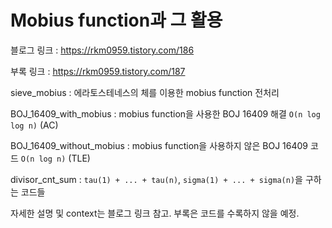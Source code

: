 # Mobius function과 그 활용

블로그 링크 : https://rkm0959.tistory.com/186

부록 링크 : https://rkm0959.tistory.com/187

sieve_mobius : 에라토스테네스의 체를 이용한 mobius function 전처리

BOJ_16409_with_mobius : mobius function을 사용한 BOJ 16409 해결 `O(n log log n)` (AC)

BOJ_16409_without_mobius : mobius function을 사용하지 않은 BOJ 16409 코드 `O(n log n)` (TLE)

divisor_cnt_sum : `tau(1) + ... + tau(n)`, `sigma(1) + ... + sigma(n)`을 구하는 코드들

자세한 설명 및 context는 블로그 링크 참고. 부록은 코드를 수록하지 않을 예정.